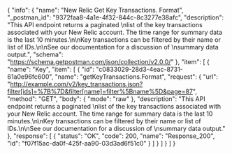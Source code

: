 {
  "info": {
    "name": "New Relic Get Key Transactions. Format",
    "_postman_id": "9372faa8-4a1e-4f32-844c-8c3277e38afc",
    "description": "This API endpoint returns a paginated \nlist of the key transactions associated with your New Relic account.  The time range for summary data is the last 10 minutes.\n\nKey transactions can be filtered by their name or list of IDs.\n\nSee our documentation for a discussion of \nsummary data output.",
    "schema": "https://schema.getpostman.com/json/collection/v2.0.0/"
  },
  "item": [
    {
      "name": "Key",
      "item": [
        {
          "id": "c0833029-28d3-4eac-8731-61a0e96fc600",
          "name": "getKeyTransactions.Format",
          "request": {
            "url": "http://example.com/v2/key_transactions.json?filter[ids]=%7B%7D&filter[name]=filter%5Bname%5D&page=87",
            "method": "GET",
            "body": {
              "mode": "raw"
            },
            "description": "This API endpoint returns a paginated \nlist of the key transactions associated with your New Relic account.  The time range for summary data is the last 10 minutes.\n\nKey transactions can be filtered by their name or list of IDs.\n\nSee our documentation for a discussion of \nsummary data output."
          },
          "response": [
            {
              "status": "OK",
              "code": 200,
              "name": "Response_200",
              "id": "f07f15ac-da0f-425f-aa90-03d3ad6f51c0"
            }
          ]
        }
      ]
    }
  ]
}